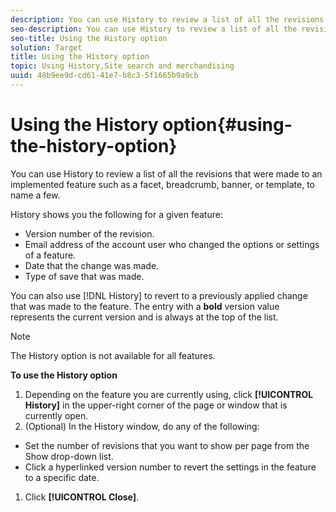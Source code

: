 ```yaml
---
description: You can use History to review a list of all the revisions that were made to an implemented feature such as a facet, breadcrumb, banner, or template, to name a few.
seo-description: You can use History to review a list of all the revisions that were made to an implemented feature such as a facet, breadcrumb, banner, or template, to name a few.
seo-title: Using the History option
solution: Target
title: Using the History option
topic: Using History,Site search and merchandising
uuid: 48b9ee9d-cd61-41e7-b8c3-5f1665b9a9cb
---
```


# Using the History option{#using-the-history-option}

You can use History to review a list of all the revisions that were made to an implemented feature such as a facet, breadcrumb, banner, or template, to name a few.

History shows you the following for a given feature:

* Version number of the revision. 
* Email address of the account user who changed the options or settings of a feature. 
* Date that the change was made. 
* Type of save that was made.

You can also use [!DNL History] to revert to a previously applied change that was made to the feature. The entry with a **bold** version value represents the current version and is always at the top of the list.

>[!NOTE]
>
>The History option is not available for all features.

**To use the History option** 

1. Depending on the feature you are currently using, click **[!UICONTROL History]** in the upper-right corner of the page or window that is currently open.
1. (Optional) In the History window, do any of the following:

* Set the number of revisions that you want to show per page from the Show drop-down list. 
* Click a hyperlinked version number to revert the settings in the feature to a specific date.

1. Click **[!UICONTROL Close]**.
